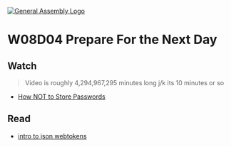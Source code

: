 [![General Assembly Logo](https://camo.githubusercontent.com/1a91b05b8f4d44b5bbfb83abac2b0996d8e26c92/687474703a2f2f692e696d6775722e636f6d2f6b6538555354712e706e67)](https://generalassemb.ly)

#  W08D04 Prepare For the Next Day

## Watch
> Video is roughly 4,294,967,295 minutes long j/k its 10 minutes or so

- [How NOT to Store Passwords](https://www.youtube.com/watch?v=8ZtInClXe1Q)

## Read

- [intro to json webtokens](https://jwt.io/introduction)

